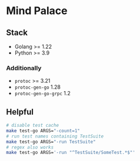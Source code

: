 # Mind Palace

## Stack

- Golang >= 1.22
- Python >= 3.9

### Additionally

- `protoc` >= 3.21
- `protoc-gen-go` 1.28
- `protoc-gen-go-grpc` 1.2

## Helpful

```bash
# disable test cache
make test-go ARGS="-count=1"
# run test names containing TestSuite
make test-go ARGS="-run TestSuite"
# regex also works
make test-go ARGS='-run "^TestSuite/SomeTest.*$"'
```
